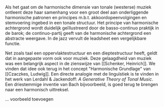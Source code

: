 Als het gaat om de harmonische dimensie van tonale (westerse) muziek ontleent deze haar  samenhang voor een groot deel aan onderliggende harmonische patronen en principes m.b.t. akkoordopeenvolgingen en stemvoering ingebed in een tonale structuur. Het principe van harmonische achtergrond wordt duidelijk geïllustreerd door de basso-continuo praktijk in de barok; de continuo-partij geeft van de harmonische achtergrond een abstracte weergave. In de jazz vervult de leadsheet een vergelijkbare functie.

Net zoals taal een oppervlaktestructuur en een dieptestructuur heeft, geldt dat in aangepaste vorm ook voor muziek. 
Deze gelaagdheid van muziek was een belangrijk aspect in de zienswijze van [[Schenker, Heinrich]].
We vinden dat idee ook terug in het concept "Harmonische Grundlage" van [[Czaczkes, Ludwig]]. Een directe analogie met de linguïstiek is te vinden in het werk van Lerdahl & Jackendoff: *A Generative Theory of Tonal Music*.
Een driestemmige inventie van Bach bijvoorbeeld, is goed terug te brengen naar een harmonisch uittreksel. 

... voorbeeld toevoegen

